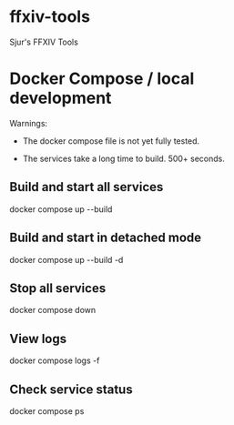 # ffxiv-tools

Sjur's FFXIV Tools

# Docker Compose / local development

Warnings:

- The docker compose file is not yet fully tested.

- The services take a long time to build. 500+ seconds.

## Build and start all services

docker compose up --build

## Build and start in detached mode

docker compose up --build -d

## Stop all services

docker compose down

## View logs

docker compose logs -f

## Check service status

docker compose ps
